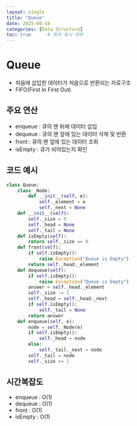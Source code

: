 ```yaml
---
layout: single
title: "Queue"
date: 2025-08-18
categories: [Data Structure]
toc: true      # 목차 표시 여부
---
```

# Queue
-   처음에 삽입한 데이터가 처음으로 반환되는 자료구조
-   FIFO(First In First Out)

## 주요 연산

-   enqueue : 큐의 맨 뒤에 데이터 삽입
-   dequeue : 큐의 맨 앞에 있는 데이터 삭제 및 반환
-   front : 큐의 맨 앞에 있는 데이터 조회
-   isEmpty : 큐가 비어있는지 확인

## 코드 예시

```python
class Queue:
    class _Node:
        def __init__(self, e):
            self._element = e
            self._next = None
    def __init__(self):
        self._size = 0
        self._head = None
        self._tail = None
    def isEmpty(self):
        return self._size == 0
    def front(self):
        if self.isEmpty():
            raise Exception("Queue is Empty")
        return self._head._element
    def dequeue(self):
        if self.isEmpty():
            raise Exception("Queue is Empty")
        answer = self._head._element
        self._size -= 1
        self._head = self._head._next
        if self.isEmpty():
            self._tail = None
        return answer
    def enqueue(self, e):
        node = self._Node(e)
        if self.isEmpty():
            self._head = node
        else:
            self._tail._next = node
        self._tail = node
        self._size += 1
```

## 시간복잡도

-   enqueue : O(1)
-   dequeue : O(1)
-   front : O(1)
-   isEmpty : O(1)